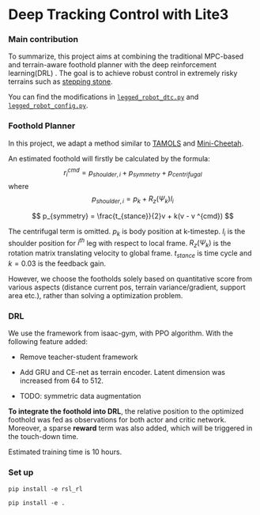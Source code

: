# Deep Tracking Control with Lite3


### Main contribution

To summarize, this project aims at combining the traditional MPC-based and terrain-aware foothold planner with the deep reinforcement learning(DRL) . The goal is to achieve robust control in extremely risky terrains such as [stepping stone](legged_gym/utils/terrain.py).

You can find the modifications in [`legged_robot_dtc.py`](legged_gym/envs/base/legged_robot_dtc.py) and [`legged_robot_config.py`](legged_gym/envs/base/legged_robot_config.py). 



### Foothold Planner

In this project, we adapt a method similar to [TAMOLS](https://arxiv.org/abs/2206.14049) and [Mini-Cheetah](https://arxiv.org/abs/1909.06586). 

An estimated foothold will firstly be calculated by the formula:
$$
\begin{equation}
r_i^{cmd} = p_{shoulder, i} + p_{symmetry} + p_{centrifugal}
\end{equation}
$$
where
$$
p_{shoulder,i} = p_k + R_z(\Psi_k)l_i
$$

$$
p_{symmetry} = \frac{t_{stance}}{2}v + k(v - v ^{cmd})
$$

The centrifugal term is omitted. $p_k$ is body position at k-timestep. $l_i$ is the shoulder position for $i^{th}$ leg with respect to local frame. $R_z(\Psi_k)$ is the rotation matrix translating velocity to global frame. $t_{stance}$ is time cycle and $k=0.03$ is the feedback gain.

However, we choose the footholds solely based on quantitative score from various aspects (distance current pos, terrain variance/gradient, support area etc.), rather than solving a optimization problem. 



### DRL

We use the framework from isaac-gym, with PPO algorithm.  With the following feature added:

- Remove teacher-student framework

- Add GRU and CE-net as terrain encoder. Latent dimension was increased from 64 to 512. 

- TODO: symmetric data augmentation 

  

**To integrate the foothold into DRL**, the relative position to the optimized foothold was fed as observations for both actor and critic network. Moreover, a sparse **reward** term was also added, which will be triggered in the touch-down time. 



Estimated training time is 10 hours. 



### Set up


```shell
pip install -e rsl_rl

pip install -e .
```


### 
